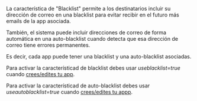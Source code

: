 
La característica de "Blacklist" permite a los destinatarios incluir su dirección de correo en una blacklist para evitar recibir en el futuro más emails de la app asociada.

También, el sistema puede incluir direcciones de correo de forma automática en una auto-blacklist cuando detecta que esa dirección de correo tiene errores permanentes.

Es decir, cada app puede tener una blacklist y una auto-blacklist asociadas.

Para activar la característicad de blacklist debes usar *useblacklist=true* cuando [crees/edites tu app](api-apps.md).

Para activar la característicad de auto-blacklist debes usar *useautoblacklist=true* cuando [crees/edites tu appp](api-apps.md).








